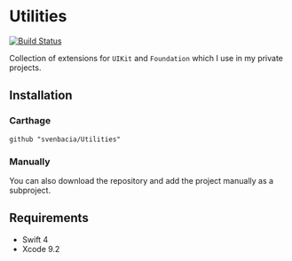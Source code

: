 # Utilities
[![Build Status](https://travis-ci.org/svenbacia/Utilities.svg?branch=master)](https://travis-ci.org/svenbacia/Utilities)

Collection of extensions for `UIKit` and `Foundation` which I use in my private projects.

## Installation

### Carthage

```
github "svenbacia/Utilities"
```

### Manually

You can also download the repository and add the project manually as a subproject.

## Requirements

- Swift 4
- Xcode 9.2
